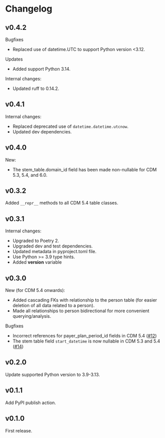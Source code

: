# Changelog

## v0.4.2

Bugfixes
- Replaced use of datetime.UTC to support Python version <3.12.

Updates
- Added support Python 3.14.

Internal changes:
- Updated ruff to 0.14.2.

## v0.4.1

Internal changes:
- Replaced deprecated use of `datetime.datetime.utcnow`.
- Updated dev dependencies.

## v0.4.0

New:
- The stem_table.domain_id field has been made non-nullable for CDM 5.3, 5.4, and 6.0.

## v0.3.2

Added `__repr__` methods to all CDM 5.4 table classes.

## v0.3.1

Internal changes:
- Upgraded to Poetry 2.
- Upgraded dev and test dependencies.
- Updated metadata in pyproject.toml file.
- Use Python >= 3.9 type hints.
- Added __version__ variable

## v0.3.0

New (for CDM 5.4 onwards):
- Added cascading FKs with relationship to the person table (for easier deletion of all data related to a person).
- Made all relationships to person bidirectional for more convenient querying/analysis.

Bugfixes
- Incorrect references for payer_plan_period_id fields in CDM 5.4 ([#12](https://github.com/thehyve/omop-cdm/issues/12))
- The stem table field `start_datetime` is now nullable in CDM 5.3 and 5.4 ([#14](https://github.com/thehyve/omop-cdm/issues/14))

## v0.2.0
Update supported Python version to 3.9-3.13.

## v0.1.1
Add PyPI publish action.

## v0.1.0
First release.
